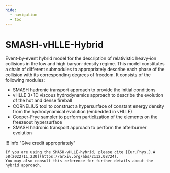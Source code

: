 ```yaml
---
hide:
  - navigation
  - toc
---
```


# SMASH-vHLLE-Hybrid

Event-by-event hybrid model for the description of relativistic heavy-ion collisions in the low and high baryon-density regime. This model constitutes a chain of different submodules to appropriately describe each phase of the collision with its corresponding degrees of freedom. It consists of the following modules:

- SMASH hadronic transport approach to provide the initial conditions
- vHLLE 3+1D viscous hydrodynamics approach to describe the evolution of the hot and dense fireball
- CORNELIUS tool to construct a hypersurface of constant energy density from the hydrodynamical evolution (embedded in vHLLE)
- Cooper-Frye sampler to perform particlization of the elements on the freezeout hypersurface
- SMASH hadronic transport approach to perform the afterburner evolution

!!! info "Give credit appropriately"

    If you are using the SMASH-vHLLE-hybrid, please cite [Eur.Phys.J.A 58(2022)11,230](https://arxiv.org/abs/2112.08724).
    You may also consult this reference for further details about the hybrid approach.

